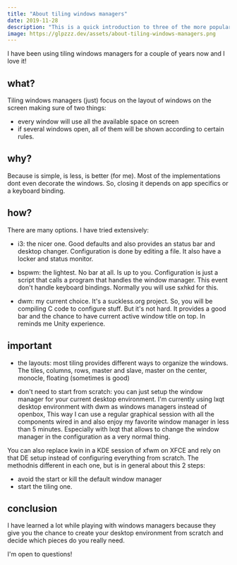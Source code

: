 ```yaml
---
title: "About tiling windows managers"
date: 2019-11-28
description: "This is a quick introduction to three of the more popular tiling windows managers: i3, bspwm and my favorite dwm. Just to know my vision about each one of these. I hope this helps you..."
image: https://glpzzz.dev/assets/about-tiling-windows-managers.png
---
```

I have been using tiling windows managers for a couple of years now and I love it!

## what?

Tiling windows managers (just) focus on the layout of windows on the screen making sure of two things:

- every window will use all the available space on screen
- if several windows open, all of them will be shown according to certain rules.

## why?

Because is simple, is less, is better (for me). Most of the implementations dont even decorate the windows. So, closing it depends on app specifics or a keyboard binding. 

## how?

There are many options. I have tried extensively:

- i3: the nicer one. Good defaults and also provides an status bar and desktop changer. Configuration is done by editing a file. It also have a locker and status monitor.

- bspwm: the lightest. No bar at all. Is up to you. Configuration is just a script that calls a program that handles the window manager. This event don't handle keyboard bindings. Normally you will use sxhkd for this.

- dwm: my current choice. It's a suckless.org project. So, you will be compiling C code to configure stuff. But it's not hard. It provides a good bar and the chance to have current active window title on top. In reminds me Unity experience. 

## important

- the layouts: most tiling provides different ways to organize the windows. The tiles, columns, rows, master and slave, master on the center, monocle, floating (sometimes is good)

- don't need to start from scratch: you can just setup the window manager for your current desktop environment. I'm currently using lxqt desktop environment with dwm as windows managers instead of openbox, This way I can use a regular graphical session with all the components wired in and also enjoy my favorite window manager in less than 5 minutes. Especially with lxqt that allows to change the window manager in the configuration as a very normal thing. 

You can also replace kwin in a KDE session of xfwm on XFCE and rely on  that DE setup instead of configuring everything from scratch. The methodnis different in each one, but is in general about this 2 steps:

- avoid the start or kill the default window manager
- start the tiling one.

## conclusion

I have learned a lot while playing with windows managers because they give you the chance to create your desktop environment from scratch and decide which pieces do you really need.

I'm open to questions!
